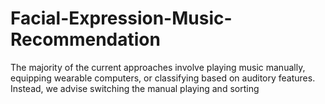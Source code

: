 # Facial-Expression-Music-Recommendation
The majority of the current approaches involve playing music manually, equipping wearable computers, or classifying based on auditory features. Instead, we advise switching the manual playing and sorting
